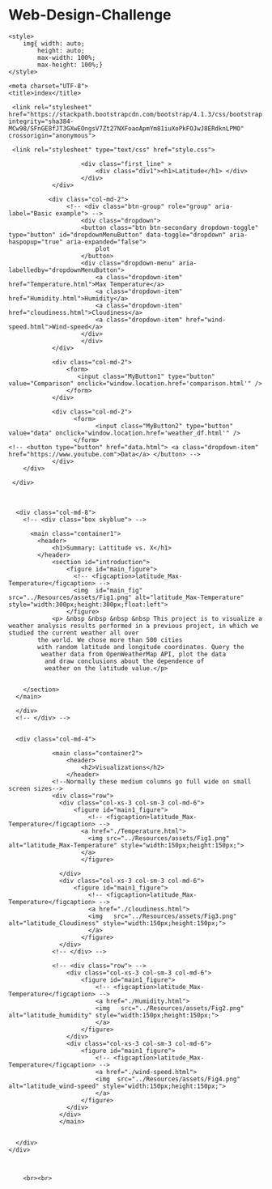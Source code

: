 # Web-Design-Challenge

<!DOCTYPE html>
<html lang="en-us">

<head>

    <style>
        img{ width: auto;
            height: auto;
            max-width: 100%;
            max-height: 100%;}
    </style>

    <meta charset="UTF-8">
    <title>index</title>

  <!-- <link rel="stylesheet" href="https://maxcdn.bootstrapcdn.com/bootstrap/3.3.7/css/bootstrap.min.css" integrity="sha384-BVYiiSIFeK1dGmJRAkycuHAHRg32OmUcww7on3RYdg4Va+PmSTsz/K68vbdEjh4u" crossorigin="anonymous"> -->
 
  
     <link rel="stylesheet" href="https://stackpath.bootstrapcdn.com/bootstrap/4.1.3/css/bootstrap.min.css" integrity="sha384-MCw98/SFnGE8fJT3GXwEOngsV7Zt27NXFoaoApmYm81iuXoPkFOJwJ8ERdknLPMO" crossorigin="anonymous">

     <link rel="stylesheet" type="text/css" href="style.css">
</head>

<body>
      <div id="first_line_color">
        <div class="row">   
                <!-- <div class="form-inline">   -->
                <div class="col-md-6">    

                        <div class="first_line" >
                            <div class="div1"><h1>Latitude</h1> </div>
                        </div>    
                </div>  
                
               <div class="col-md-2">     
                    <!-- <div class="btn-group" role="group" aria-label="Basic example"> -->
                        <div class="dropdown">
                        <button class="btn btn-secondary dropdown-toggle" type="button" id="dropdownMenuButton" data-toggle="dropdown" aria-haspopup="true" aria-expanded="false">
                            plot
                        </button>
                        <div class="dropdown-menu" aria-labelledby="dropdownMenuButton">
                            <a class="dropdown-item" href="Temperature.html">Max Temperature</a>
                            <a class="dropdown-item" href="Humidity.html">Humidity</a>
                            <a class="dropdown-item" href="cloudiness.html">Cloudiness</a>
                            <a class="dropdown-item" href="wind-speed.html">Wind-speed</a>
                        </div>
                        </div>
                </div>  

                <div class="col-md-2">  
                    <form>
                       <input class="MyButton1" type="button" value="Comparison" onclick="window.location.href='comparison.html'" />       
                    </form>
                </div> 

                <div class="col-md-2">
                      <form>
                            <input class="MyButton2" type="button" value="data" onclick="window.location.href='weather_df.html'" />       
                      </form>
    <!-- <button type="button" href="data.html"> <a class="dropdown-item" href="https://www.youtube.com">Data</a> </button> --> 
                </div>
        </div>
<!-- </div> -->
     </div>
<br>


<div class="Col_container">
    <!--Normally these medium columns go full wide on small screen sizes-->
    <div class="row">
      
      
      <div class="col-md-8">
        <!-- <div class="box skyblue"> -->

          <main class="container1">
            <header>
                <h1>Summary: Lattitude vs. X</h1>
            </header>
                <section id="introduction">
                    <figure id="main_figure">
                      <!-- <figcaption>latitude_Max-Temperature</figcaption> -->
                      <img  id="main_fig" src="../Resources/assets/Fig1.png" alt="latitude_Max-Temperature" style="width:300px;height:300px;float:left">
                    </figure>
                <p> &nbsp &nbsp &nbsp &nbsp This project is to visualize a weather analysis results performed in a previous project, in which we studied the current weather all over 
            the world. We chose more than 500 cities 
            with random latitude and longitude coordinates. Query the
             weather data from OpenWeatherMap API, plot the data
              and draw conclusions about the dependence of 
              weather on the latitude value.</p>
            
                 
        </section>
      </main> 

      </div>
      <!-- </div> -->
      
      
      <div class="col-md-4">
          
                <main class="container2">
                    <header>
                        <h2>Visualizations</h2>
                    </header>
                <!--Normally these medium columns go full wide on small screen sizes-->
                <div class="row">
                  <div class="col-xs-3 col-sm-3 col-md-6">
                      <figure id="main1_figure">
                          <!-- <figcaption>latitude_Max-Temperature</figcaption> -->
                        <a href="./Temperature.html">
                          <img src="../Resources/assets/Fig1.png" alt="latitude_Max-Temperature" style="width:150px;height:150px;">
                        </a>
                        </figure>
            
                  </div>
                  <div class="col-xs-3 col-sm-3 col-md-6">
                      <figure id="main1_figure">
                          <!-- <figcaption>latitude_Max-Temperature</figcaption> -->
                          <a href="./cloudiness.html">
                          <img   src="../Resources/assets/Fig3.png" alt="latitude_Cloudiness" style="width:150px;height:150px;">
                          </a>
                        </figure>
                  </div>
                <!-- </div> -->

                <!-- <div class="row"> -->
                    <div class="col-xs-3 col-sm-3 col-md-6">
                        <figure id="main1_figure">
                            <!-- <figcaption>latitude_Max-Temperature</figcaption> -->
                            <a href="./Humidity.html">
                            <img   src="../Resources/assets/Fig2.png" alt="latitude_humidity" style="width:150px;height:150px;">
                            </a>  
                        </figure>
                    </div>
                    <div class="col-xs-3 col-sm-3 col-md-6">
                        <figure id="main1_figure">
                            <!-- <figcaption>latitude_Max-Temperature</figcaption> -->
                            <a href="./wind-speed.html">
                            <img  src="../Resources/assets/Fig4.png" alt="latitude_wind-speed" style="width:150px;height:150px;">
                            </a>  
                        </figure>
                    </div>
                  </div>
                  </main>
           
            
      </div>
    </div>

        
        
        <br><br>
<!-- <img id="bio-image" src="https://placehold.it/200x200" alt="Your Name"> -->


 

<script src="https://code.jquery.com/jquery-3.3.1.slim.min.js" integrity="sha384-q8i/X+965DzO0rT7abK41JStQIAqVgRVzpbzo5smXKp4YfRvH+8abtTE1Pi6jizo" crossorigin="anonymous"></script>
<script src="https://cdnjs.cloudflare.com/ajax/libs/popper.js/1.14.3/umd/popper.min.js" integrity="sha384-ZMP7rVo3mIykV+2+9J3UJ46jBk0WLaUAdn689aCwoqbBJiSnjAK/l8WvCWPIPm49" crossorigin="anonymous"></script>
<script src="https://stackpath.bootstrapcdn.com/bootstrap/4.1.3/js/bootstrap.min.js" integrity="sha384-ChfqqxuZUCnJSK3+MXmPNIyE6ZbWh2IMqE241rYiqJxyMiZ6OW/JmZQ5stwEULTy" crossorigin="anonymous"></script>

</body>

</html>
